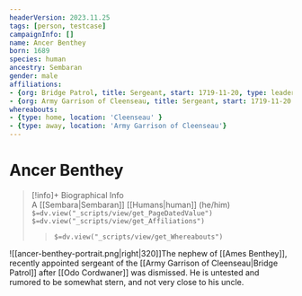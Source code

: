 ```yaml
---
headerVersion: 2023.11.25
tags: [person, testcase]
campaignInfo: []
name: Ancer Benthey
born: 1689
species: human
ancestry: Sembaran
gender: male
affiliations: 
- {org: Bridge Patrol, title: Sergeant, start: 1719-11-20, type: leader }
- {org: Army Garrison of Cleenseau, title: Sergeant, start: 1719-11-20 }
whereabouts:
- {type: home, location: 'Cleenseau' }
- {type: away, location: 'Army Garrison of Cleenseau'}
---
```

# Ancer Benthey
>[!info]+ Biographical Info  
> A [[Sembara|Sembaran]] [[Humans|human]] (he/him)  
> `$=dv.view("_scripts/view/get_PageDatedValue")`  
> `$=dv.view("_scripts/view/get_Affiliations")`  
>> `$=dv.view("_scripts/view/get_Whereabouts")`

![[ancer-benthey-portrait.png|right|320]]The nephew of [[Ames Benthey]], recently appointed sergeant of the [[Army Garrison of Cleenseau|Bridge Patrol]] after [[Odo Cordwaner]] was dismissed. He is untested and rumored to be somewhat stern, and not very close to his uncle. 